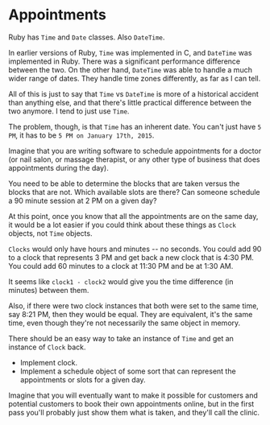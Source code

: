 # Appointments

Ruby has `Time` and `Date` classes. Also `DateTime`.

In earlier versions of Ruby, `Time` was implemented in C, and `DateTime` was implemented in Ruby. There was a significant performance difference between the two. On the other hand, `DateTime` was able to handle a much wider range of dates. They handle time zones differently, as far as I can tell.

All of this is just to say that `Time` vs `DateTime` is more of a historical accident than anything else, and that there's little practical difference between the two anymore. I tend to just use `Time`.

The problem, though, is that `Time` has an inherent date. You can't just have `5 PM`, it has to be `5 PM on January 17th, 2015`.

Imagine that you are writing software to schedule appointments for a doctor (or nail salon, or massage therapist, or any other type of business that does appointments during the day).

You need to be able to determine the blocks that are taken versus the blocks that are not. Which available slots are there? Can someone schedule a 90 minute session at 2 PM on a given day?

At this point, once you know that all the appointments are on the same day, it would be a lot easier if you could think about these things as `Clock` objects, not `Time` objects.

`Clocks` would only have hours and minutes -- no seconds. You could add 90 to a clock that represents 3 PM and get back a new clock that is 4:30 PM. You could add 60 minutes to a clock at 11:30 PM and be at 1:30 AM.

It seems like `clock1 - clock2` would give you the time difference (in minutes) between them.

Also, if there were two clock instances that both were set to the same time, say 8:21 PM, then they would be equal. They are equivalent, it's the same time, even though they're not necessarily the same object in memory.

There should be an easy way to take an instance of `Time` and get an instance of `Clock` back.


* Implement clock.
* Implement a schedule object of some sort that can represent the appointments or slots for a given day.

Imagine that you will eventually want to make it possible for customers and potential customers to book their own appointments online, but in the first pass you'll probably just show them what is taken, and they'll call the clinic.

